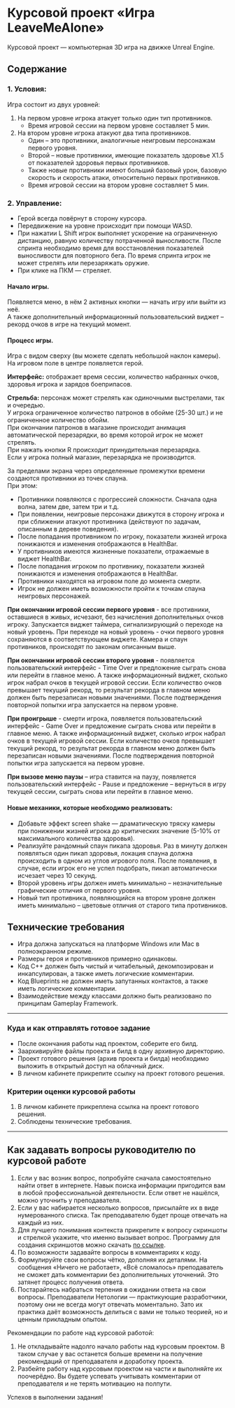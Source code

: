 # Курсовой проект «Игра LeaveMeAlone»

Курсовой проект — компьютерная 3D игра на движке Unreal Engine. 

## Содержание

### 1. Условия:
Игра состоит из двух уровней:
1) На первом уровне игрока атакует только один тип противников.
   * Время игровой сессии на первом уровне составляет 5 мин.
2) На втором уровне игрока атакуют два типа противников.
   * Один – это противники, аналогичные неигровым персонажам первого уровня.
   * Второй – новые противники, имеющие показатель здоровье Х1.5 от показателей здоровья первых противников.
   * Также новые противники имеют больший базовый урон, базовую скорость и скорость атаки, относительно первых противников.
   * Время игровой сессии на втором уровне составляет 5 мин.

### 2. Управление:
* Герой всегда повёрнут в сторону курсора.
* Передвижение на уровне происходит при помощи WASD.
* При нажатии L Shift игрок выполняет ускорение на ограниченную дистанцию, равную количеству потраченной выносливости. После спринта необходимо время для восстановления показателей выносливости для повторного бега. По время спринта игрок не может стрелять или перезаряжать оружие.
* При клике на ПКМ — стреляет. 

#### Начало игры. 
Появляется меню, в нём 2 активных кнопки — начать игру или выйти из неё.</br>
А также дополнительный информационный пользовательский виджет – рекорд очков в игре на текущий момент.

#### Процесс игры.
Игра с видом сверху (вы можете сделать небольшой наклон камеры).</br>
На игровом поле в центре появляется герой.

**Интерфейс:** отображает время сессии, количество набранных очков, здоровья игрока и зарядов боеприпасов. 

**Стрельба:** персонаж может стрелять как одиночными выстрелами, так и очередью.</br>
У игрока ограниченное количество патронов в обойме (25-30 шт.) и не ограниченное количество обойм.</br>
При окончании патронов в магазине происходит анимация автоматической перезарядки, во время которой игрок не может стрелять.</br>
При нажать кнопки R происходит принудительная перезарядка.</br>
Если у игрока полный магазин, перезарядка не производится.

За	пределами	экрана через	определенные промежутки времени создаются противники из точек спауна.</br>
При этом:
* Противники появляются с прогрессией сложности. Сначала одна волна, затем две, затем три и т.д.
* При появлении, неигровые персонажи движутся в сторону игрока и при сближении атакуют противника (действуют по задачам, описанным в дереве поведения).
* После попадания противником по игроку, показатели жизней игрока понижаются и изменения отображаются в HealthBar.
* У противников имеются жизненные показатели, отражаемые в виджет HealthBar.
* После попадания игроком по противнику, показатели жизней понижаются и изменения отображаются в HealthBar.
* Противники находятся на игровом поле до момента смерти.
* Игрок не должен иметь возможности пройти к точкам спауна неигровых персонажей.

**При окончании игровой сессии первого уровня** - все противники, оставшиеся в живых, исчезают, без начисления дополнительных очков игроку. Запускается виджет таймера, сигнализирующий о переходе на новый уровень. При переходе на новый уровень - очки первого уровня сохраняются в соответствующем виджете. Камера и спаун противников, происходят по законам описанным выше. 

**При окончании игровой сессии второго уровня** - появляется пользовательский интерфейс - Time Over и предложение сыграть снова или перейти в главное меню. А также информационный виджет, сколько игрок набрал очков в текущей игровой сессии. Если количество очков превышает текущий рекорд, то результат рекорда в главном меню должен быть перезаписан новыми значениями. После подтверждения повторной попытки игра запускается на первом уровне.

**При проигрыше** - смерти игрока, появляется пользовательский интерфейс - Game Over и предложение сыграть снова или перейти в главное меню. А также информационный виджет, сколько игрок набрал очков в текущей игровой сессии. Если количество очков превышает текущий рекорд, то результат рекорда в главном меню должен быть перезаписан новыми значениями. После подтверждения повторной попытки игра запускается на первом уровне.

**При вызове меню паузы** – игра ставится на паузу,  появляется пользовательский интерфейс - Pause и предложение – вернуться в игру текущей сессии, сыграть снова или перейти в главное меню.

#### Новые механики, которые необходимо реализовать:
* Добавьте эффект screen shake — драматическую тряску камеры при понижении жизней игрока до критических значение (5-10% от максимального количества здоровья).
* Реализуйте рандомный спаун пикапа здоровья. Раз в минуту должен появляться один пикап здоровья, локация спауна должна происходить в одном из углов игрового поля. После появления, в случае, если игрок его не успел подобрать, пикап автоматически исчезает через 10 секунд.
* Второй уровень игры должен иметь минимально – незначительные графические отличия от первого уровня.
* Новый тип противника, появляющийся на втором уровне должен иметь минимально – цветовые отличия от старого типа противников.

## Технические требования
* Игра должна запускаться на платформе Windows или Mac в полноэкранном режиме.
* Размеры героя и противников примерно одинаковы.
* Код С++ должен быть чистый и читабельный, декомпозирован и инкапсулирован, а также иметь логические комментарии.
* Код Blueprints не должен иметь запутанных контактов, а также иметь логические комментарии.
* Взаимодействие между классами должно быть реализовано по принципам Gameplay Framework.

______

### Куда и как отправлять готовое задание
* После окончания работы над проектом, соберите его билд.
* Заархивируйте файлы проекта и билд в одну архивную директорию.
* Проект готового решения (архив проекта и билда) необходимо выложить в открытый доступ на облачный диск.
* В личном кабинете прикрепите ссылку на проект готового решения.

### Критерии оценки курсовой работы

1. В личном кабинете прикреплена ссылка на проект готового решения.
2. Соблюдены технические требования.

______

## Как задавать вопросы руководителю по курсовой работе

1. Если у вас возник вопрос, попробуйте сначала самостоятельно найти ответ в интернете. Навык поиска информации пригодится вам в любой профессиональной деятельности. Если ответ не нашёлся, можно уточнить у преподавателя.
2. Если у вас набирается несколько вопросов, присылайте их в виде нумерованного списка. Так преподавателю будет проще отвечать на каждый из них.
3. Для лучшего понимания контекста прикрепите к вопросу скриншоты и стрелкой укажите, что именно вызывает вопрос. Программу для создания скриншотов можно скачать [по ссылке](https://app.prntscr.com/ru/).
4. По возможности задавайте вопросы в комментариях к коду.
5. Формулируйте свои вопросы чётко, дополняя их деталями. На сообщения «Ничего не работает», «Всё сломалось» преподаватель не сможет дать комментарии без дополнительных уточнений. Это затянет процесс получения ответа. 
6. Постарайтесь набраться терпения в ожидании ответа на свои вопросы. Преподаватели Нетологии — практикующие разработчики, поэтому они не всегда могут отвечать моментально. Зато их практика даёт возможность делиться с вами не только теорией, но и ценным прикладным опытом.  

Рекомендации по работе над курсовой работой:

1. Не откладывайте надолго начало работы над курсовым проектом. В таком случае у вас останется больше времени на получение рекомендаций от преподавателя и доработку проекта.
2. Разбейте работу над курсовым проектом на части и выполняйте их поочерёдно. Вы будете успевать учитывать комментарии от преподавателя и не терять мотивацию на полпути.

Успехов в выполнении задания!
